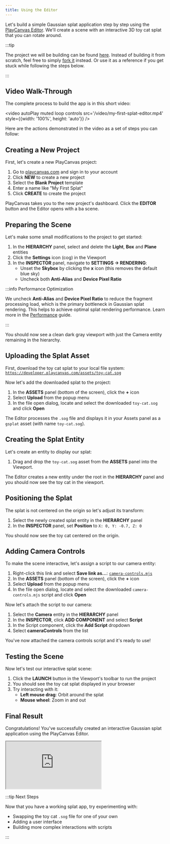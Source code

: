 ```yaml
---
title: Using the Editor
---
```


Let's build a simple Gaussian splat application step by step using the [PlayCanvas Editor](/user-manual/editor). We'll create a scene with an interactive 3D toy cat splat that you can rotate around.

:::tip

The project we will be building can be found [here](https://playcanvas.com/project/1372123/overview/my-first-splat-app). Instead of building it from scratch, feel free to simply [fork it](/user-manual/editor/projects/creating/#fork-an-existing-project) instead. Or use it as a reference if you get stuck while following the steps below.

:::

## Video Walk-Through

The complete process to build the app is in this short video:

<video autoPlay muted loop controls src='/video/my-first-splat-editor.mp4' style={{width: '100%', height: 'auto'}} />

Here are the actions demonstrated in the video as a set of steps you can follow:

## Creating a New Project

First, let's create a new PlayCanvas project:

1. Go to [playcanvas.com](https://playcanvas.com) and sign in to your account
2. Click **NEW** to create a new project
3. Select the **Blank Project** template
4. Enter a name like "My First Splat"
5. Click **CREATE** to create the project

PlayCanvas takes you to the new project's dashboard. Click the **EDITOR** button and the Editor opens with a ba scene.

## Preparing the Scene

Let's make some small modifications to the project to get started:

1. In the **HIERARCHY** panel, select and delete the **Light**, **Box** and **Plane** entities
2. Click the **Settings** icon (cog) in the Viewport
3. In the **INSPECTOR** panel, navigate to **SETTINGS → RENDERING**:
   * Unset the **Skybox** by clicking the **x** icon (this removes the default blue sky)
   * Uncheck both **Anti-Alias** and **Device Pixel Ratio**

:::info Performance Optimization

We uncheck **Anti-Alias** and **Device Pixel Ratio** to reduce the fragment processing load, which is the primary bottleneck in Gaussian splat rendering. This helps to achieve optimal splat rendering performance. Learn more in the [Performance](../engine-features/performance.md) guide.

:::

You should now see a clean dark gray viewport with just the Camera entity remaining in the hierarchy.

## Uploading the Splat Asset

First, download the toy cat splat to your local file system: [`https://developer.playcanvas.com/assets/toy-cat.sog`](https://developer.playcanvas.com/assets/toy-cat.sog)

Now let's add the downloaded splat to the project:

1. In the **ASSETS** panel (bottom of the screen), click the **+** icon
2. Select **Upload** from the popup menu
3. In the file open dialog, locate and select the downloaded `toy-cat.sog` and click **Open**

The Editor processes the `.sog` file and displays it in your Assets panel as a `gsplat` asset (with name `toy-cat.sog`).

## Creating the Splat Entity

Let's create an entity to display our splat:

1. Drag and drop the `toy-cat.sog` asset from the **ASSETS** panel into the Viewport.

The Editor creates a new entity under the root in the **HIERARCHY** panel and you should now see the toy cat in the viewport.

## Positioning the Splat

The splat is not centered on the origin so let's adjust its transform:

1. Select the newly created splat entity in the **HIERARCHY** panel
2. In the **INSPECTOR** panel, set **Position** to `X: 0, Y: -0.7, Z: 0`

You should now see the toy cat centered on the origin.

## Adding Camera Controls

To make the scene interactive, let's assign a script to our camera entity:

1. Right-click this link and select **Save link as...**: [`camera-controls.mjs`](https://raw.githubusercontent.com/playcanvas/engine/main/scripts/esm/camera-controls.mjs)
2. In the **ASSETS** panel (bottom of the screen), click the **+** icon
3. Select **Upload** from the popup menu
4. In the file open dialog, locate and select the downloaded `camera-controls.mjs` script and click **Open**

Now let's attach the script to our camera:

1. Select the **Camera** entity in the **HIERARCHY** panel
2. In the **INSPECTOR**, click **ADD COMPONENT** and select **Script**
3. In the Script component, click the **Add Script** dropdown
4. Select **cameraControls** from the list

You've now attached the camera controls script and it's ready to use!

## Testing the Scene

Now let's test our interactive splat scene:

1. Click the **LAUNCH** button in the Viewport's toolbar to run the project
2. You should see the toy cat splat displayed in your browser
3. Try interacting with it:
   * **Left mouse drag**: Orbit around the splat
   * **Mouse wheel**: Zoom in and out

## Final Result

Congratulations! You've successfully created an interactive Gaussian splat application using the PlayCanvas Editor.

<div className="iframe-container">
    <iframe src="https://playcanv.as/e/p/N0FSHHVn/" title="My First Splat" allow="camera; microphone; xr-spatial-tracking; fullscreen" allowfullscreen></iframe>
</div>

:::tip Next Steps

Now that you have a working splat app, try experimenting with:

* Swapping the toy cat `.sog` file for one of your own
* Adding a user interface
* Building more complex interactions with scripts

:::
